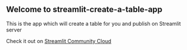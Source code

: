 ## Welcome to streamlit-create-a-table-app

This is the app which will create a table for you and publish on Streamlit server

Check it out on [Streamlit Community Cloud](https://studious-disco-g4q6jqrvw65jfv4rp-8501.app.github.dev/)
